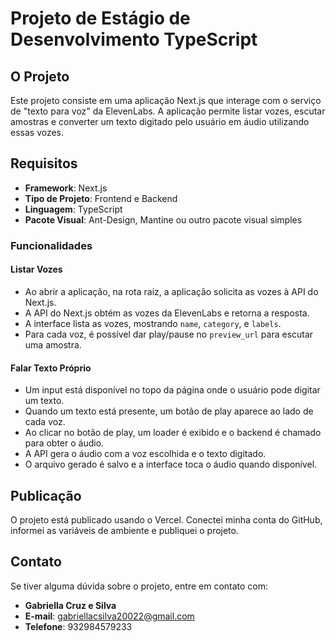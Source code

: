 # Projeto de Estágio de Desenvolvimento TypeScript

## O Projeto

Este projeto consiste em uma aplicação Next.js que interage com o serviço de "texto para voz" da ElevenLabs. A aplicação permite listar vozes, escutar amostras e converter um texto digitado pelo usuário em áudio utilizando essas vozes.

## Requisitos

- **Framework**: Next.js
- **Tipo de Projeto**: Frontend e Backend
- **Linguagem**: TypeScript
- **Pacote Visual**: Ant-Design, Mantine ou outro pacote visual simples

### Funcionalidades

#### Listar Vozes

- Ao abrir a aplicação, na rota raiz, a aplicação solicita as vozes à API do Next.js.
- A API do Next.js obtém as vozes da ElevenLabs e retorna a resposta.
- A interface lista as vozes, mostrando `name`, `category`, e `labels`.
- Para cada voz, é possível dar play/pause no `preview_url` para escutar uma amostra.

#### Falar Texto Próprio

- Um input está disponível no topo da página onde o usuário pode digitar um texto.
- Quando um texto está presente, um botão de play aparece ao lado de cada voz.
- Ao clicar no botão de play, um loader é exibido e o backend é chamado para obter o áudio.
- A API gera o áudio com a voz escolhida e o texto digitado.
- O arquivo gerado é salvo e a interface toca o áudio quando disponível.


## Publicação

O projeto está publicado usando o Vercel. Conectei minha conta do GitHub, informei as variáveis de ambiente e publiquei o projeto.

## Contato

Se tiver alguma dúvida sobre o projeto, entre em contato com:

- **Gabriella Cruz e Silva**
- **E-mail**: gabriellacsilva20022@gmail.com
- **Telefone**: 932984579233
